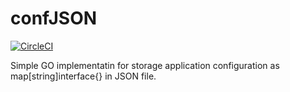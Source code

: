# confJSON
[![CircleCI](https://circleci.com/gh/slytomcat/confjson.svg?style=svg)](https://circleci.com/gh/slytomcat/confjson)

Simple GO implementatin for storage application configuration as map[string]interface{} in JSON file.
